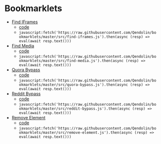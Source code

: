 # Bookmarklets

 - [Find IFrames](https://github.com/Qendolin/bookmarklets/blob/master/src/find-iframes.js)
   - [code](./out/Find%20IFrames.txt)
   - `javascript:fetch('https://raw.githubusercontent.com/Qendolin/bookmarklets/master/src/find-iframes.js').then(async (resp) => eval(await resp.text()))`
 - [Find Media](https://github.com/Qendolin/bookmarklets/blob/master/src/find-media.js)
   - [code](./out/Find%20Media.txt)
   - `javascript:fetch('https://raw.githubusercontent.com/Qendolin/bookmarklets/master/src/find-media.js').then(async (resp) => eval(await resp.text()))`
 - [Quora Bypass](https://github.com/Qendolin/bookmarklets/blob/master/src/quora-bypass.js)
   - [code](./out/Quora%20Bypass.txt)
   - `javascript:fetch('https://raw.githubusercontent.com/Qendolin/bookmarklets/master/src/quora-bypass.js').then(async (resp) => eval(await resp.text()))`
 - [Reddit Bypass](https://github.com/Qendolin/bookmarklets/blob/master/src/reddit-bypass.js)
   - [code](./out/Reddit%20Bypass.txt)
   - `javascript:fetch('https://raw.githubusercontent.com/Qendolin/bookmarklets/master/src/reddit-bypass.js').then(async (resp) => eval(await resp.text()))`
 - [Remove Element](https://github.com/Qendolin/bookmarklets/blob/master/src/remove-element.js)
   - [code](./out/Remove%20Element.txt)
   - `javascript:fetch('https://raw.githubusercontent.com/Qendolin/bookmarklets/master/src/remove-element.js').then(async (resp) => eval(await resp.text()))`
